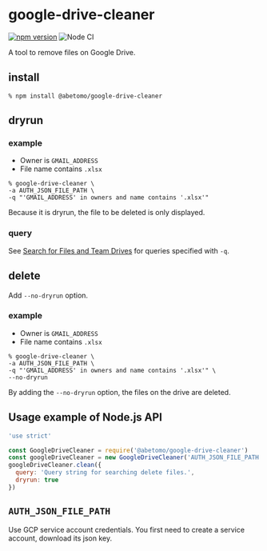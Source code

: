 # google-drive-cleaner

[![npm version](https://badge.fury.io/js/%40abetomo%2Fgoogle-drive-cleaner.svg)](https://badge.fury.io/js/%40abetomo%2Fgoogle-drive-cleaner)
![Node CI](https://github.com/abetomo/google-drive-cleaner/workflows/Node%20CI/badge.svg)

A tool to remove files on Google Drive.

## install

```
% npm install @abetomo/google-drive-cleaner
```

## dryrun
### example

* Owner is `GMAIL_ADDRESS`
* File name contains `.xlsx`

```
% google-drive-cleaner \
-a AUTH_JSON_FILE_PATH \
-q "'GMAIL_ADDRESS' in owners and name contains '.xlsx'"
```

Because it is dryrun, the file to be deleted is only displayed.

### query

See [Search for Files and Team Drives](https://developers.google.com/drive/v3/web/search-parameters) for queries specified with `-q`.

## delete

Add `--no-dryrun` option.

### example

* Owner is `GMAIL_ADDRESS`
* File name contains `.xlsx`

```
% google-drive-cleaner \
-a AUTH_JSON_FILE_PATH \
-q "'GMAIL_ADDRESS' in owners and name contains '.xlsx'" \
--no-dryrun
```

By adding the `--no-dryrun` option, the files on the drive are deleted.

## Usage example of Node.js API

```javascript
'use strict'

const GoogleDriveCleaner = require('@abetomo/google-drive-cleaner')
const googleDriveCleaner = new GoogleDriveCleaner('AUTH_JSON_FILE_PATH')
googleDriveCleaner.clean({
  query: 'Query string for searching delete files.',
  dryrun: true
})
```

## `AUTH_JSON_FILE_PATH`

Use GCP service account credentials. You first need to create a service account, download its json key.
